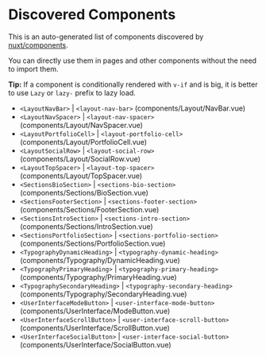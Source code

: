 # Discovered Components

This is an auto-generated list of components discovered by [nuxt/components](https://github.com/nuxt/components).

You can directly use them in pages and other components without the need to import them.

**Tip:** If a component is conditionally rendered with `v-if` and is big, it is better to use `Lazy` or `lazy-` prefix to lazy load.

- `<LayoutNavBar>` | `<layout-nav-bar>` (components/Layout/NavBar.vue)
- `<LayoutNavSpacer>` | `<layout-nav-spacer>` (components/Layout/NavSpacer.vue)
- `<LayoutPortfolioCell>` | `<layout-portfolio-cell>` (components/Layout/PortfolioCell.vue)
- `<LayoutSocialRow>` | `<layout-social-row>` (components/Layout/SocialRow.vue)
- `<LayoutTopSpacer>` | `<layout-top-spacer>` (components/Layout/TopSpacer.vue)
- `<SectionsBioSection>` | `<sections-bio-section>` (components/Sections/BioSection.vue)
- `<SectionsFooterSection>` | `<sections-footer-section>` (components/Sections/FooterSection.vue)
- `<SectionsIntroSection>` | `<sections-intro-section>` (components/Sections/IntroSection.vue)
- `<SectionsPortfolioSection>` | `<sections-portfolio-section>` (components/Sections/PortfolioSection.vue)
- `<TypographyDynamicHeading>` | `<typography-dynamic-heading>` (components/Typography/DynamicHeading.vue)
- `<TypographyPrimaryHeading>` | `<typography-primary-heading>` (components/Typography/PrimaryHeading.vue)
- `<TypographySecondaryHeading>` | `<typography-secondary-heading>` (components/Typography/SecondaryHeading.vue)
- `<UserInterfaceModeButton>` | `<user-interface-mode-button>` (components/UserInterface/ModeButton.vue)
- `<UserInterfaceScrollButton>` | `<user-interface-scroll-button>` (components/UserInterface/ScrollButton.vue)
- `<UserInterfaceSocialButton>` | `<user-interface-social-button>` (components/UserInterface/SocialButton.vue)
